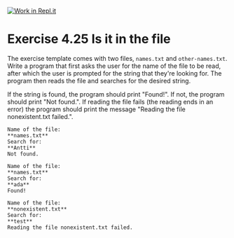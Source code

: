 [![Work in Repl.it](https://classroom.github.com/assets/work-in-replit-14baed9a392b3a25080506f3b7b6d57f295ec2978f6f33ec97e36a161684cbe9.svg)](https://classroom.github.com/online_ide?assignment_repo_id=4477420&assignment_repo_type=AssignmentRepo)
# Exercise 4.25 Is it in the file

The exercise template comes with two files, `names.txt` and `other-names.txt`. Write a program that first asks the user for the name of the file to be read, after which the user is prompted for the string that they're looking for. The program then reads the file and searches for the desired string.

If the string is found, the program should print "Found!". If not, the program should print "Not found.". If reading the file fails (the reading ends in an error) the program should print the message "Reading the file nonexistent.txt failed.".

```plaintext
Name of the file:
**names.txt**
Search for:
**Antti**
Not found.
```

```plaintext
Name of the file:
**names.txt**
Search for:
**ada**
Found!
```

```plaintext
Name of the file:
**nonexistent.txt**
Search for:
**test**
Reading the file nonexistent.txt failed.
```
